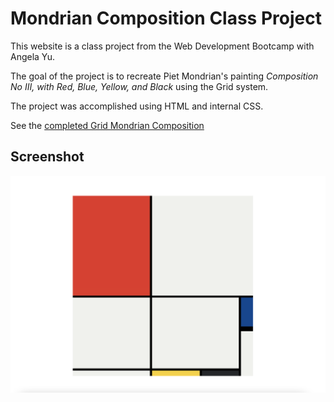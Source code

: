 # Mondrian Composition Class Project

This website is a class project from the Web Development Bootcamp with Angela Yu.  

The goal of the project is to recreate Piet Mondrian's painting *Composition No III, with Red, Blue, Yellow, and Black* using the Grid system.

The project was accomplished using HTML and internal CSS.

See the [completed Grid Mondrian Composition](https://jatwong.github.io/mondrian_project/)

## Screenshot

![Screenshot of the finished Mondrian grid recreation](./mondrianThmb.png)